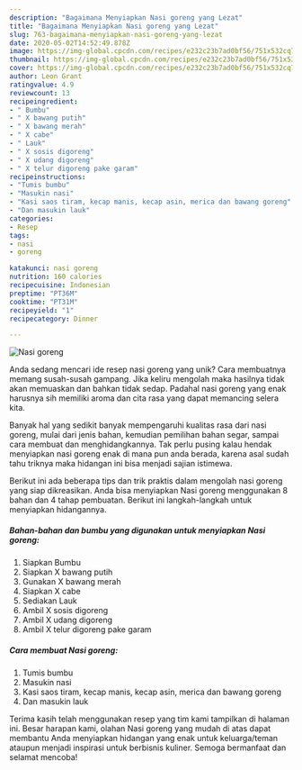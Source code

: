 ```yaml
---
description: "Bagaimana Menyiapkan Nasi goreng yang Lezat"
title: "Bagaimana Menyiapkan Nasi goreng yang Lezat"
slug: 763-bagaimana-menyiapkan-nasi-goreng-yang-lezat
date: 2020-05-02T14:52:49.878Z
image: https://img-global.cpcdn.com/recipes/e232c23b7ad0bf56/751x532cq70/nasi-goreng-foto-resep-utama.jpg
thumbnail: https://img-global.cpcdn.com/recipes/e232c23b7ad0bf56/751x532cq70/nasi-goreng-foto-resep-utama.jpg
cover: https://img-global.cpcdn.com/recipes/e232c23b7ad0bf56/751x532cq70/nasi-goreng-foto-resep-utama.jpg
author: Leon Grant
ratingvalue: 4.9
reviewcount: 13
recipeingredient:
- " Bumbu"
- " X bawang putih"
- " X bawang merah"
- " X cabe"
- " Lauk"
- " X sosis digoreng"
- " X udang digoreng"
- " X telur digoreng pake garam"
recipeinstructions:
- "Tumis bumbu"
- "Masukin nasi"
- "Kasi saos tiram, kecap manis, kecap asin, merica dan bawang goreng"
- "Dan masukin lauk"
categories:
- Resep
tags:
- nasi
- goreng

katakunci: nasi goreng 
nutrition: 160 calories
recipecuisine: Indonesian
preptime: "PT36M"
cooktime: "PT31M"
recipeyield: "1"
recipecategory: Dinner

---
```



![Nasi goreng](https://img-global.cpcdn.com/recipes/e232c23b7ad0bf56/751x532cq70/nasi-goreng-foto-resep-utama.jpg)

Anda sedang mencari ide resep nasi goreng yang unik? Cara membuatnya memang susah-susah gampang. Jika keliru mengolah maka hasilnya tidak akan memuaskan dan bahkan tidak sedap. Padahal nasi goreng yang enak harusnya sih memiliki aroma dan cita rasa yang dapat memancing selera kita.

Banyak hal yang sedikit banyak mempengaruhi kualitas rasa dari nasi goreng, mulai dari jenis bahan, kemudian pemilihan bahan segar, sampai cara membuat dan menghidangkannya. Tak perlu pusing kalau hendak menyiapkan nasi goreng enak di mana pun anda berada, karena asal sudah tahu triknya maka hidangan ini bisa menjadi sajian istimewa.




Berikut ini ada beberapa tips dan trik praktis dalam mengolah nasi goreng yang siap dikreasikan. Anda bisa menyiapkan Nasi goreng menggunakan 8 bahan dan 4 tahap pembuatan. Berikut ini langkah-langkah untuk menyiapkan hidangannya.

<!--inarticleads1-->

##### Bahan-bahan dan bumbu yang digunakan untuk menyiapkan Nasi goreng:

1. Siapkan  Bumbu
1. Siapkan  X bawang putih
1. Gunakan  X bawang merah
1. Siapkan  X cabe
1. Sediakan  Lauk
1. Ambil  X sosis digoreng
1. Ambil  X udang digoreng
1. Ambil  X telur digoreng pake garam




<!--inarticleads2-->

##### Cara membuat Nasi goreng:

1. Tumis bumbu
1. Masukin nasi
1. Kasi saos tiram, kecap manis, kecap asin, merica dan bawang goreng
1. Dan masukin lauk




Terima kasih telah menggunakan resep yang tim kami tampilkan di halaman ini. Besar harapan kami, olahan Nasi goreng yang mudah di atas dapat membantu Anda menyiapkan hidangan yang enak untuk keluarga/teman ataupun menjadi inspirasi untuk berbisnis kuliner. Semoga bermanfaat dan selamat mencoba!
